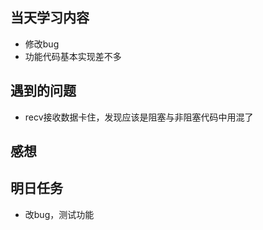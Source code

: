 ﻿## 当天学习内容

 - 修改bug
 - 功能代码基本实现差不多
## 遇到的问题

 - recv接收数据卡住，发现应该是阻塞与非阻塞代码中用混了
## 感想


## 明日任务

 - 改bug，测试功能

